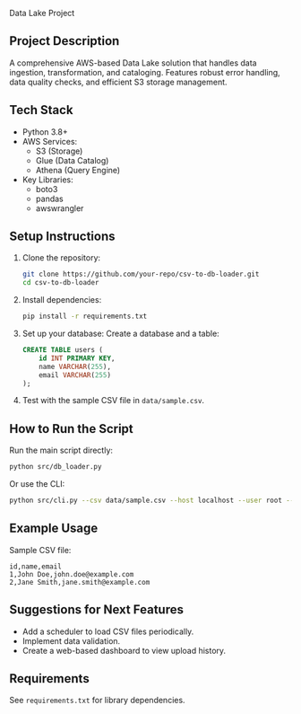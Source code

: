  Data Lake Project

## Project Description
A comprehensive AWS-based Data Lake solution that handles data ingestion, transformation, and cataloging. Features robust error handling, data quality checks, and efficient S3 storage management.

## Tech Stack
- Python 3.8+
- AWS Services:
  - S3 (Storage)
  - Glue (Data Catalog)
  - Athena (Query Engine)
- Key Libraries: 
  - boto3
  - pandas
  - awswrangler


## Setup Instructions
1. Clone the repository:
   ```bash
   git clone https://github.com/your-repo/csv-to-db-loader.git
   cd csv-to-db-loader
   ```

2. Install dependencies:
   ```bash
   pip install -r requirements.txt
   ```

3. Set up your database:
   Create a database and a table:
   ```sql
   CREATE TABLE users (
       id INT PRIMARY KEY,
       name VARCHAR(255),
       email VARCHAR(255)
   );
   ```

4. Test with the sample CSV file in `data/sample.csv`.

## How to Run the Script
Run the main script directly:
```bash
python src/db_loader.py
```

Or use the CLI:
```bash
python src/cli.py --csv data/sample.csv --host localhost --user root --password root --database test_db
```

## Example Usage
Sample CSV file:
```
id,name,email
1,John Doe,john.doe@example.com
2,Jane Smith,jane.smith@example.com
```

## Suggestions for Next Features
- Add a scheduler to load CSV files periodically.
- Implement data validation.
- Create a web-based dashboard to view upload history.

## Requirements
See `requirements.txt` for library dependencies.